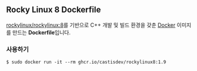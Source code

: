 ## Rocky Linux 8 Dockerfile

[rockylinux/rockylinux:8](https://hub.docker.com/r/rockylinux/rockylinux)를 기반으로 C++ 개발 및 빌드 환경을 갖춘 [Docker](https://www.docker.com/) 이미지를 만드는 **Dockerfile**입니다.

### 사용하기

```
$ sudo docker run -it --rm ghcr.io/castisdev/rockylinux8:1.9
```
